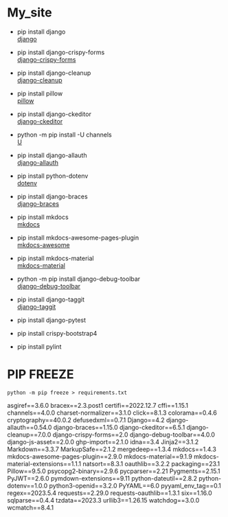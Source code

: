 # My_site
* pip install django   
[django](https://docs.djangoproject.com/en/4.2/)
* pip install django-crispy-forms   
[django-crispy-forms](https://django-crispy-forms.readthedocs.io/en/latest/install.html)
* pip install django-cleanup   
[django-cleanup](https://github.com/un1t/django-cleanup)
* pip install pillow      
[pillow](https://pypi.org/project/Pillow/)
* pip install django-ckeditor    
[django-ckeditor](https://pypi.org/project/django-ckeditor/)
* python -m pip install -U channels     
[U](https://channels.readthedocs.io/en/stable/installation.html)
* pip install django-allauth     
[django-allauth](https://django-allauth.readthedocs.io/en/latest/installation.html)
* pip install python-dotenv     
[dotenv](https://pypi.org/project/python-dotenv/)
* pip install django-braces     
[django-braces](https://django-braces.readthedocs.io/en/latest/)
* pip install mkdocs    
[mkdocs](https://www.mkdocs.org/)
* pip install mkdocs-awesome-pages-plugin    
[mkdocs-awesome](https://github.com/lukasgeiter/mkdocs-awesome-pages-plugin)
* pip install mkdocs-material    
[mkdocs-material](https://squidfunk.github.io/mkdocs-material/getting-started/)
* python -m pip install django-debug-toolbar    
[django-debug-toolbar](https://django-debug-toolbar.readthedocs.io/en/latest/installation.html)
*  pip install django-taggit   
[django-taggit](https://django-taggit.readthedocs.io/en/latest/)
* pip install django-pytest
*  pip install crispy-bootstrap4




* pip install pylint



# PIP FREEZE
```commandline
python -m pip freeze > requirements.txt
```


asgiref==3.6.0
bracex==2.3.post1
certifi==2022.12.7
cffi==1.15.1
channels==4.0.0
charset-normalizer==3.1.0
click==8.1.3
colorama==0.4.6
cryptography==40.0.2
defusedxml==0.7.1
Django==4.2
django-allauth==0.54.0
django-braces==1.15.0
django-ckeditor==6.5.1
django-cleanup==7.0.0
django-crispy-forms==2.0
django-debug-toolbar==4.0.0
django-js-asset==2.0.0
ghp-import==2.1.0
idna==3.4
Jinja2==3.1.2
Markdown==3.3.7
MarkupSafe==2.1.2
mergedeep==1.3.4
mkdocs==1.4.3
mkdocs-awesome-pages-plugin==2.9.0
mkdocs-material==9.1.9
mkdocs-material-extensions==1.1.1
natsort==8.3.1
oauthlib==3.2.2
packaging==23.1
Pillow==9.5.0
psycopg2-binary==2.9.6
pycparser==2.21
Pygments==2.15.1
PyJWT==2.6.0
pymdown-extensions==9.11
python-dateutil==2.8.2
python-dotenv==1.0.0
python3-openid==3.2.0
PyYAML==6.0
pyyaml_env_tag==0.1
regex==2023.5.4
requests==2.29.0
requests-oauthlib==1.3.1
six==1.16.0
sqlparse==0.4.4
tzdata==2023.3
urllib3==1.26.15
watchdog==3.0.0
wcmatch==8.4.1

